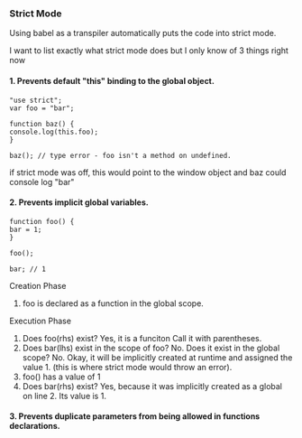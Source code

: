 ### Strict Mode

Using babel as a transpiler automatically puts the code into strict mode.

I want to list exactly what strict mode does but I only know of 3 things right
now

#### 1. Prevents default "this" binding to the global object.

```
"use strict";
var foo = "bar";

function baz() {
console.log(this.foo);
}

baz(); // type error - foo isn't a method on undefined.
```

if strict mode was off, this would point to the window object and baz
could console log "bar"

#### 2. Prevents implicit global variables.

```
function foo() {
bar = 1;
}

foo();

bar; // 1
```

Creation Phase

1.  foo is declared as a function in the global scope.

Execution Phase

1.  Does foo(rhs) exist? Yes, it is a funciton Call it with parentheses.
2.  Does bar(lhs) exist in the scope of foo? No. Does it exist in the global
    scope? No. Okay, it will be implicitly created at runtime and assigned the
    value 1. (this is where strict mode would throw an error).
3.  foo() has a value of 1
4.  Does bar(rhs) exist? Yes, because it was implicitly created as a global on
    line 2. Its value is 1.

#### 3. Prevents duplicate parameters from being allowed in functions declarations.
